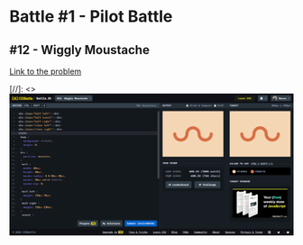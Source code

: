 # Battle #1 - Pilot Battle

## #12 - Wiggly Moustache

[Link to the problem](https://cssbattle.dev/play/12)

[//]: <> ![result](./images/12_wiggly-moustache.png)

```html
```
